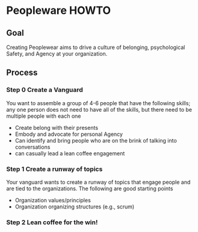 # Peopleware HOWTO

## Goal

Creating Peoplewear aims to drive a culture of belonging, psychological Safety, and Agency at your organization.

## Process 

### Step 0 Create a Vanguard

You want to assemble a group of 4-6 people that have the following skills; any one person does not need to have all of the skills, but there need to be multiple people with each one
- Create belong with their presents
- Embody and advocate for personal Agency
- Can identify and bring people who are on the brink of talking into conversations
- can casually lead a lean coffee engagement

### Step 1 Create a runway of topics

Your vanguard wants to create a runway of topics that engage people and are tied to the organizations. 
The following are good starting points
- Organization values/principles
- Organization organizing structures (e.g., scrum)

### Step 2 Lean coffee for the win!
